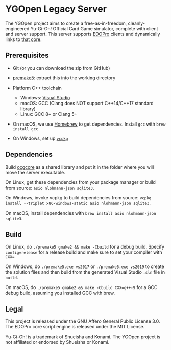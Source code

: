 # YGOpen Legacy Server

The YGOpen project aims to create a free-as-in-freedom, cleanly-engineered Yu-Gi-Oh! Official Card Game simulator, complete with client and server support. This server supports [EDOPro](https://github.com/edo9300/ygopro) clients and dynamically links to [that core](https://github.com/edo9300/ygopro-core).

## Prerequisites

- Git (or you can download the zip from GitHub)
- [premake5](https://premake.github.io/download.html#v5): extract this into the working directory
- Platform C++ toolchain
  - Windows: [Visual Studio](https://visualstudio.microsoft.com/)
  - macOS: GCC (Clang does NOT support C++14/C++17 standard library)
  - Linux: GCC 8+ or Clang 5+

- On macOS, we use [Homebrew](https://brew.sh/) to get dependencies. Install `gcc` with `brew install gcc`
- On Windows, set up [`vcpkg`](https://github.com/microsoft/vcpkg)

## Dependencies

Build [ocgcore](https://github.com/edo9300/ygopro-core) as a shared library and put it in the folder where you will move the server executable.

On Linux, get these dependencies from your package manager or build from source: `asio nlohmann-json sqlite3`.

On Windows, invoke vcpkg to build dependencies from source: `vcpkg install --triplet x86-windows-static asio nlohmann-json sqlite3`.

On macOS, install dependencies with `brew install asio nlohmann-json sqlite3`.

## Build

On Linux, do `./premake5 gmake2 && make -Cbuild` for a debug build. Specify `config=release` for a release build and make sure to set your compiler with `CXX=`

On Windows, do `./premake5.exe vs2017` or `./premake5.exe vs2019` to create the solution files and then build from the generated Visual Studio `.sln` file in `build`.

On macOS, do `./premake5 gmake2 && make -Cbuild CXX=g++-9` for a GCC debug build, assuming you installed GCC with brew.

## Legal

This project is released under the GNU Affero General Public License 3.0. The EDOPro core script engine is released under the MIT License. 

Yu-Gi-Oh! is a trademark of Shueisha and Konami. The YGOpen project is not affiliated or endorsed by Shueisha or Konami.